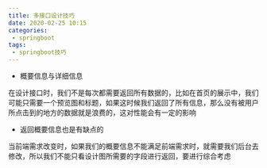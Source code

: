 ```yaml
---
title: 多接口设计技巧
date: 2020-02-25 10:15
categories: 
 - springboot
tags: 
 - springboot技巧
---
```

- 概要信息与详细信息

在设计接口时，我们不是每次都需要返回所有数据的，比如在首页的展示中，我们可能只需要一个预览图和标题，如果这时候我们返回了所有信息，那么没有被用户所点击到的地方的数据就是浪费的，这对性能会有一定的影响
<!-- more -->

- 返回概要信息也是有缺点的

当前端需求改变时，如果我们的概要信息不能满足前端需求时，就需要我们后台去修改，所以我们不能只看设计图所需要的字段进行返回，要进行综合考虑
